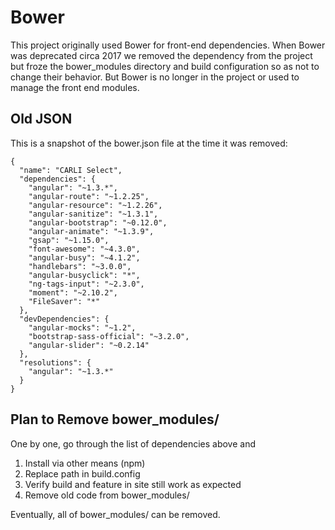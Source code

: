 # Bower

This project originally used Bower for front-end dependencies. 
When Bower was deprecated circa 2017 we removed the dependency from the project but froze the bower_modules directory 
and build configuration so as not to change their behavior. But Bower is no longer in the project or used to manage the 
front end modules. 

## Old JSON
This is a snapshot of the bower.json file at the time it was removed:
```
{
  "name": "CARLI Select",
  "dependencies": {
    "angular": "~1.3.*",
    "angular-route": "~1.2.25",
    "angular-resource": "~1.2.26",
    "angular-sanitize": "~1.3.1",
    "angular-bootstrap": "~0.12.0",
    "angular-animate": "~1.3.9",
    "gsap": "~1.15.0",
    "font-awesome": "~4.3.0",
    "angular-busy": "~4.1.2",
    "handlebars": "~3.0.0",
    "angular-busyclick": "*",
    "ng-tags-input": "~2.3.0",
    "moment": "~2.10.2",
    "FileSaver": "*"
  },
  "devDependencies": {
    "angular-mocks": "~1.2",
    "bootstrap-sass-official": "~3.2.0",
    "angular-slider": "~0.2.14"
  },
  "resolutions": {
    "angular": "~1.3.*"
  }
}
```

## Plan to Remove bower_modules/

One by one, go through the list of dependencies above and
   1. Install via other means (npm)
   1. Replace path in build.config
   1. Verify build and feature in site still work as expected
   1. Remove old code from bower_modules/

Eventually, all of bower_modules/ can be removed.
